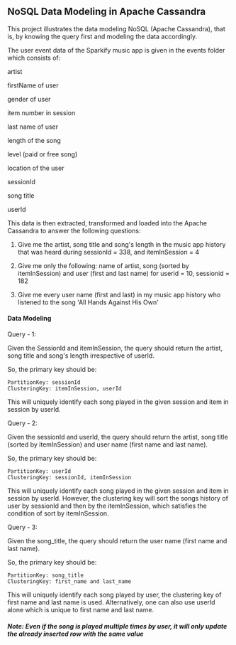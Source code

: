 ## NoSQL Data Modeling in Apache Cassandra

This project illustrates the data modeling NoSQL (Apache Cassandra), that is, by knowing the query first and modeling the data accordingly.

The user event data of the Sparkify music app is given in the events folder which consists of:

artist

firstName of user

gender of user

item number in session

last name of user

length of the song

level (paid or free song)

location of the user

sessionId

song title

userId

This data is then extracted, transformed and loaded into the Apache Cassandra to answer the following questions:

1. Give me the artist, song title and song's length in the music app history that was heard during sessionId = 338, and itemInSession = 4

2. Give me only the following: name of artist, song (sorted by itemInSession) and user (first and last name) for userid = 10, sessionid = 182

3. Give me every user name (first and last) in my music app history who listened to the song 'All Hands Against His Own'

#### Data Modeling

Query - 1:

Given the SessionId and itemInSession, the query should return the artist, song title and song's length irrespective of userId. 

So, the primary key should be:
    
    PartitionKey: sessionId
    ClusteringKey: itemInSession, userId

This will uniquely identify each song played in the given session and item in session by userId. 

Query - 2:

Given the sessionId and userId, the query should return the artist, song title (sorted by itemInSession) and user name (first name and last name). 

So, the primary key should be:
    
    PartitionKey: userId
    ClusteringKey: sessionId, itemInSession

This will uniquely identify each song played in the given session and item in session by userId. However, the clustering key will sort the songs history of user by sessionId and then by the itemInSession, which satisfies the condition of sort by itemInSession. 

Query - 3:

Given the song_title, the query should return the user name (first name and last name). 

So, the primary key should be:
    
    PartitionKey: song_title
    ClusteringKey: first_name and last_name

This will uniquely identify each song played by user, the clustering key of first name and last name is used. Alternatively, one can also use userId alone which is unique to first name and last name.

##### Note: Even if the song is played multiple times by user, it will only update the already inserted row with the same value 
